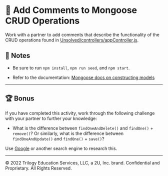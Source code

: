 # 📐 Add Comments to Mongoose CRUD Operations

Work with a partner to add comments that describe the functionality of the CRUD operations found in [Unsolved/controllers/appController.js](./Unsolved/controllers/appController.js).

## 📝 Notes

* Be sure to run `npm install`, `npm run seed`, and `npm start`.

* Refer to the documentation: [Mongoose docs on constructing models](https://mongoosejs.com/docs/models.html)

---

## 🏆 Bonus

If you have completed this activity, work through the following challenge with your partner to further your knowledge:

* What is the difference between `findOneAndDelete()` and `findOne()` + `remove()`? Or similarly, what is the difference between `findOneAndUpdate()` and `findOne()` + `save()`?

Use [Google](https://www.google.com) or another search engine to research this.

---
© 2022 Trilogy Education Services, LLC, a 2U, Inc. brand. Confidential and Proprietary. All Rights Reserved.
